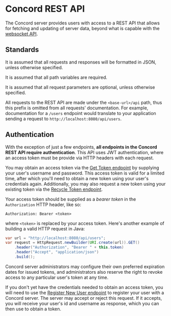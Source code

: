 # Concord REST API

The Concord server provides users with access to a REST API that allows for fetching and updating of server data, beyond what is capable with the [websocket API](/websocket-api/).

## Standards

It is assumed that all requests and responses will be formatted in JSON, unless otherwise specified.

It is assumed that all path variables are required.

It is assumed that all request parameters are optional, unless otherwise specified.

All requests to the REST API are made under the `<base-url>/api` path, thus this prefix is omitted from all requests' documentation. For example, documentation for a `/users` endpoint would translate to your application sending a request to `http://localhost:8080/api/users`.

## Authentication

With the exception of just a few endpoints, **all endpoints in the Concord REST API require authentication**. This API uses JWT authentication, where an access token must be provide via HTTP headers with each request.

You may obtain an access token via the [Get Token endpoint](/rest-api/user-endpoints#get-token) by supplying your user's username and password. This access token is valid for a limited time, after which you'll need to obtain a new token using your user's credentials again. Additionally, you may also request a new token using your existing token via the [Recycle Token endpoint](/rest-api/user-endpoints#recycle-token).

Your access token should be supplied as a *bearer token* in the `Authorization` HTTP header, like so:

```
Authorization: Bearer <token>
```

where `<token>` is replaced by your access token. Here's another example of building a valid HTTP request in Java:

```java
var url = "http://localhost:8080/api/users";
var request = HttpRequest.newBuilder(URI.create(url)).GET()
	.header("Authorization", "Bearer " + this.token)
	.header("Accept", "application/json")
	.build();
```

Concord server administrators may configure their own preferred expiration dates for issued tokens, and administrators also reserve the right to revoke access to any particular user's token at any time.

If you don't yet have the credentials needed to obtain an access token, you will need to use the [Register New User endpoint](/rest-api/user-endpoints#register-new-user) to register your user with a Concord server. The server may accept or reject this request. If it accepts, you will receive your user's id and username as response, which you can then use to obtain a token.

